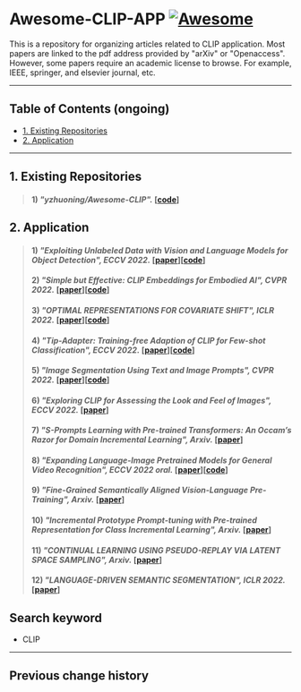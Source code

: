 # Awesome-CLIP-APP [![Awesome](https://cdn.rawgit.com/sindresorhus/awesome/d7305f38d29fed78fa85652e3a63e154dd8e8829/media/badge.svg)](https://github.com/zhukaii/Awesome-CLIP-APP/)

This is a repository for organizing articles related to CLIP application. Most papers are linked to the pdf address provided by "arXiv" or "Openaccess". However, some papers require an academic license to browse. For example, IEEE, springer, and elsevier journal, etc.

---

## Table of Contents (ongoing)

- [1. Existing Repositories](#1-Existing)
- [2. Application](#3-Application)

---

## 1. Existing Repositories

> #### 1) *"yzhuoning/Awesome-CLIP".* [[code](https://github.com/yzhuoning/Awesome-CLIP)]


## 2. Application

> #### 1) *"Exploiting Unlabeled Data with Vision and Language Models for Object Detection", ECCV 2022.* [[paper](https://arxiv.org/pdf/2207.08954.pdf)][[code](https://github.com/xiaofeng94/VL-PLM)]
> #### 2) *"Simple but Effective: CLIP Embeddings for Embodied AI", CVPR 2022.* [[paper](https://openaccess.thecvf.com/content/CVPR2022/papers/Khandelwal_Simple_but_Effective_CLIP_Embeddings_for_Embodied_AI_CVPR_2022_paper.pdf)][[code](https://github.com/allenai/embodied-clip)]
> #### 3) *"OPTIMAL REPRESENTATIONS FOR COVARIATE SHIFT", ICLR 2022.* [[paper](https://openreview.net/pdf?id=Rf58LPCwJj0)][[code](https://github.com/ryoungj/optdom)]
> #### 4) *"Tip-Adapter: Training-free Adaption of CLIP for Few-shot Classification", ECCV 2022.* [[paper](https://arxiv.org/pdf/2207.09519.pdf)][[code](https://github.com/gaopengcuhk/tip-adapter)]
> #### 5) *"Image Segmentation Using Text and Image Prompts", CVPR 2022.* [[paper](https://openaccess.thecvf.com/content/CVPR2022/papers/Luddecke_Image_Segmentation_Using_Text_and_Image_Prompts_CVPR_2022_paper.pdf)][[code](https://github.com/timojl/clipseg)]
> #### 6) *"Exploring CLIP for Assessing the Look and Feel of Images", ECCV 2022.* [[paper](https://arxiv.org/pdf/2207.12396.pdf)]
> #### 7) *"S-Prompts Learning with Pre-trained Transformers: An Occam’s Razor for Domain Incremental Learning", Arxiv.* [[paper](https://arxiv.org/pdf/2207.12819.pdf)]
> #### 8) *"Expanding Language-Image Pretrained Models for General Video Recognition", ECCV 2022 oral.* [[paper](https://arxiv.org/pdf/2208.02816.pdf)][[code](https://github.com/microsoft/VideoX/tree/master/X-CLIP)]
> #### 9) *"Fine-Grained Semantically Aligned Vision-Language Pre-Training", Arxiv.* [[paper](https://arxiv.org/pdf/2208.02515.pdf)]
> #### 10) *"Incremental Prototype Prompt-tuning with Pre-trained Representation for Class Incremental Learning", Arxiv.* [[paper](https://arxiv.org/pdf/2204.03410v4.pdf)]
> #### 11) *"CONTINUAL LEARNING USING PSEUDO-REPLAY VIA LATENT SPACE SAMPLING", Arxiv.* [[paper](https://openreview.net/pdf?id=nMo44IjBHX5)]
> #### 12) *"LANGUAGE-DRIVEN SEMANTIC SEGMENTATION", ICLR 2022.* [[paper](https://arxiv.org/pdf/2201.03546.pdf)]


## Search keyword

- CLIP

---

## Previous change history
